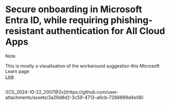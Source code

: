 # Secure onboarding in Microsoft Entra ID, while requiring phishing-resistant authentication for All Cloud Apps

> [!NOTE]
> This is mostly a visualisation of the workaround suggestion this Microsoft Learn page<br>
> [Link](https://learn.microsoft.com/en-us/entra/identity/authentication/how-to-support-authenticator-passkey#workarounds-for-an-authentication-strength-conditional-access-policy-loop)
<br>
![CS_2024-10-22_2007@2x](https://github.com/user-attachments/assets/3a29d8d2-3c59-4713-a6cb-7288899d4e08)



